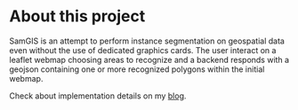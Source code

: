 # About this project

SamGIS is an attempt to perform instance segmentation on geospatial data even without the use of dedicated graphics cards.
The user interact on a leaflet webmap choosing areas to recognize and a backend responds with a geojson containing one or more 
recognized polygons within the initial webmap.

Check about implementation details on my [blog](https://trinca.tornidor.com/projects/samgis-sam-exporter-for-GIS).
